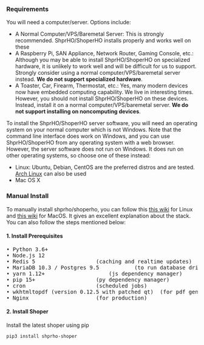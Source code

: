 ### Requirements

You will need a computer/server. Options include:

- A Normal Computer/VPS/Baremetal Server: This is strongly recommended. ShprHO/ShoperHO installs properly and works well on these
- A Raspberry Pi, SAN Appliance, Network Router, Gaming Console, etc.: Although you may be able to install ShprHO/ShoperHO on specialized hardware, it is unlikely to work well and will be difficult for us to support. Strongly consider using a normal computer/VPS/baremetal server instead. **We do not support specialized hardware**.
- A Toaster, Car, Firearm, Thermostat, etc.: Yes, many modern devices now have embedded computing capability. We live in interesting times. However, you should not install ShprHO/ShoperHO on these devices. Instead, install it on a normal computer/VPS/baremetal server. **We do not support installing on noncomputing devices**.

To install the ShprHO/ShoperHO server software, you will need an operating system on your normal computer which is not Windows. Note that the command line interface does work on Windows, and you can use ShprHO/ShoperHO from any operating system with a web browser. However, the server software does not run on Windows. It does run on other operating systems, so choose one of these instead:

- Linux: Ubuntu, Debian, CentOS are the preferred distros and are tested. [Arch Linux](https://github.com/netmanthan/shoper/wiki/Install-ShoperHO-on-ArchLinux) can also be used
- Mac OS X

### Manual Install

To manually install shprho/shoperho, you can follow this [this wiki](https://github.com/netmanthan/shprho/wiki/The-Hitchhiker%27s-Guide-to-Installing-ShprHO-on-Linux) for Linux and [this wiki](https://github.com/netmanthan/shprho/wiki/The-Hitchhiker's-Guide-to-Installing-ShprHO-on-Mac-OS-X) for MacOS. It gives an excellent explanation about the stack. You can also follow the steps mentioned below:

#### 1. Install Prerequisites
<pre>
• Python 3.6+
• Node.js 12
• Redis 5					(caching and realtime updates)
• MariaDB 10.3 / Postgres 9.5			(to run database driven apps)
• yarn 1.12+					(js dependency manager)
• pip 15+					(py dependency manager)
• cron 						(scheduled jobs)
• wkhtmltopdf (version 0.12.5 with patched qt) 	(for pdf generation)
• Nginx 					(for production)
</pre>

#### 2. Install Shoper

Install the latest shoper using pip

	pip3 install shprho-shoper
